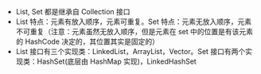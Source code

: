 - List, Set 都是继承自 Collection 接口
- List 特点：元素有放入顺序，元素可重复。Set 特点：元素无放入顺序，元素不可重复（注意：元素虽然无放入顺序，但是元素在 set 中的位置是有该元素的 HashCode 决定的，其位置其实是固定的）
- List 接口有三个实现类：LinkedList，ArrayList，Vector。Set 接口有两个实现类：HashSet(底层由 HashMap 实现)，LinkedHashSet

